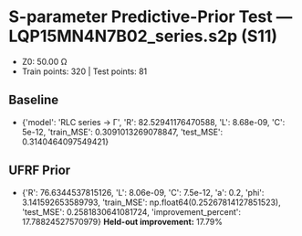 # S-parameter Predictive-Prior Test — LQP15MN4N7B02_series.s2p (S11)
- Z0: 50.00 Ω
- Train points: 320  |  Test points: 81

## Baseline
- {'model': 'RLC series -> Γ', 'R': 82.52941176470588, 'L': 8.68e-09, 'C': 5e-12, 'train_MSE': 0.3091013269078847, 'test_MSE': 0.3140464097549421}

## UFRF Prior
- {'R': 76.6344537815126, 'L': 8.06e-09, 'C': 7.5e-12, 'a': 0.2, 'phi': 3.141592653589793, 'train_MSE': np.float64(0.25267814127851523), 'test_MSE': 0.2581830641081724, 'improvement_percent': 17.78824527570979}
**Held-out improvement:** 17.79%